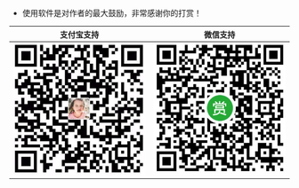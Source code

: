 
- 使用软件是对作者的最大鼓励，非常感谢你的打赏！
 
 |                支付宝支持                 |                微信支持                 |
 | :---------------------------------------: | :-------------------------------------: |
 | ![支付宝支持](./images/alipay.jpg) | ![微信支持](./images/wechat.jpg) |

 